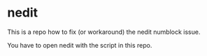 # nedit
This is a repo how to fix (or workaround) the nedit numblock issue. 

You have to open nedit with the script in this repo. 
